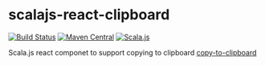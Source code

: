 # scalajs-react-clipboard

[![Build Status](https://travis-ci.org/cquiroz/scalajs-react-clipboard.svg?branch=master)](https://travis-ci.org/cquiroz/scalajs-react-clipboard)
[![Maven Central](https://img.shields.io/maven-central/v/io.github.cquiroz/scalajs-react-clipboard_sjs0.6_2.12.svg)](https://maven-badges.herokuapp.com/maven-central/io.github.cquiroz/scalajs-react-clipboard_sjs0.6_2.12)
[![Scala.js](http://scala-js.org/assets/badges/scalajs-0.6.17.svg)](http://scala-js.org)

Scala.js react componet to support copying to clipboard [copy-to-clipboard](https://github.com/sudodoki/copy-to-clipboard)
